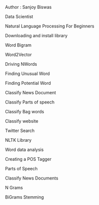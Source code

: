 Author : Sanjoy Biswas

Data Scientist


Natural Language Processing For Beginners

Downloading and install library

Word Bigram

Word2Vector

Driving NWords

Finding Unusual Word

Finding Potential Word

Classify News Document

Classify Parts of speech

Classify Bag words

Classify website

Twitter Search

NLTK Library

Word data analysis

Creating a POS Tagger

Parts of Speech

Classify News Documents

N Grams

BiGrams Stemming
